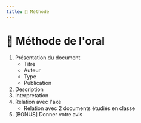 ```yaml
---
title: 📝 Méthode
---
```


# 📝 Méthode de l'oral

1. Présentation du document
   - Titre
   - Auteur
   - Type
   - Publication
2. Description
3. Interpretation
4. Relation avec l'axe
   - Relation avec 2 documents étudiés en classe
5. [BONUS] Donner votre avis
